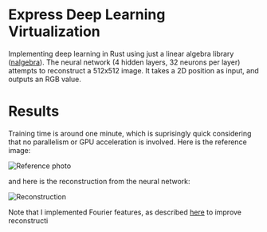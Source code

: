 # Express Deep Learning Virtualization
Implementing deep learning in Rust using just a linear algebra library ([nalgebra](https://nalgebra.org/)). The neural network (4 hidden layers, 32 neurons per layer) attempts to reconstruct a 512x512 image. It takes a 2D position as input, and outputs an RGB value.

# Results
Training time is around one minute, which is suprisingly quick considering that no parallelism or GPU acceleration is involved. Here is the reference image:

![Reference photo](https://github.com/ExpressLens/express-deep-learning-virtualization/blob/master/data/photo.jpg)

and here is the reconstruction from the neural network:

![Reconstruction](https://github.com/ExpressLens/express-deep-learning-virtualization/blob/master/reconstruct-fourier.png)

Note that I implemented Fourier features, as described [here](https://arxiv.org/pdf/2006.10739.pdf) to improve reconstructi